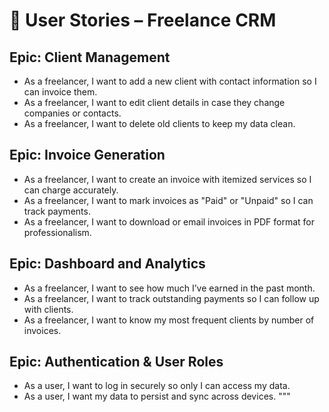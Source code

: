 # 🧩 User Stories – Freelance CRM

## Epic: Client Management
- As a freelancer, I want to add a new client with contact information so I can invoice them.
- As a freelancer, I want to edit client details in case they change companies or contacts.
- As a freelancer, I want to delete old clients to keep my data clean.

## Epic: Invoice Generation
- As a freelancer, I want to create an invoice with itemized services so I can charge accurately.
- As a freelancer, I want to mark invoices as "Paid" or "Unpaid" so I can track payments.
- As a freelancer, I want to download or email invoices in PDF format for professionalism.

## Epic: Dashboard and Analytics
- As a freelancer, I want to see how much I’ve earned in the past month.
- As a freelancer, I want to track outstanding payments so I can follow up with clients.
- As a freelancer, I want to know my most frequent clients by number of invoices.

## Epic: Authentication & User Roles
- As a user, I want to log in securely so only I can access my data.
- As a user, I want my data to persist and sync across devices.
"""